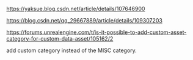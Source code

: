 

https://yaksue.blog.csdn.net/article/details/107646900

https://blog.csdn.net/qq_29667889/article/details/109307203

https://forums.unrealengine.com/t/is-it-possible-to-add-custom-asset-category-for-custom-data-asset/105162/2

add custom category instead of the MISC category.
